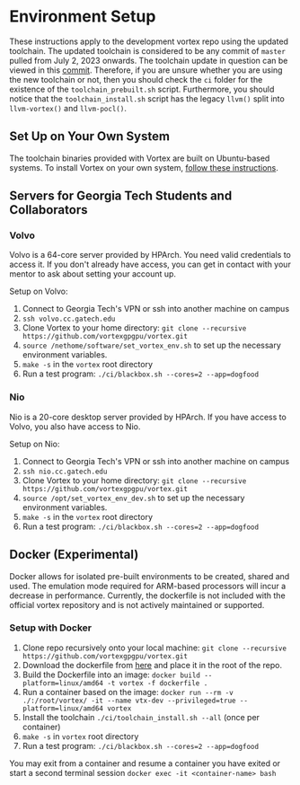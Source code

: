# Environment Setup

These instructions apply to the development vortex repo using the updated toolchain. The updated toolchain is considered to be any commit of `master` pulled from July 2, 2023 onwards. The toolchain update in question can be viewed in this [commit](https://github.com/vortexgpgpu/vortex-dev/commit/0048496ba28d7b9a209a0e569d52d60f2b68fc04). Therefore, if you are unsure whether you are using the new toolchain or not, then you should check the `ci` folder for the existence of the `toolchain_prebuilt.sh` script. Furthermore, you should notice that the `toolchain_install.sh` script has the legacy `llvm()` split into `llvm-vortex()` and `llvm-pocl()`.

## Set Up on Your Own System

The toolchain binaries provided with Vortex are built on Ubuntu-based systems. To install Vortex on your own system, [follow these instructions](install_vortex.md).

## Servers for Georgia Tech Students and Collaborators

### Volvo

Volvo is a 64-core server provided by HPArch. You need valid credentials to access it. If you don't already have access, you can get in contact with your mentor to ask about setting your account up.

Setup on Volvo:

1. Connect to Georgia Tech's VPN or ssh into another machine on campus
2. `ssh volvo.cc.gatech.edu`
3. Clone Vortex to your home directory: `git clone --recursive https://github.com/vortexgpgpu/vortex.git`
4. `source /nethome/software/set_vortex_env.sh` to set up the necessary environment variables.
5. `make -s` in the `vortex` root directory
6. Run a test program: `./ci/blackbox.sh --cores=2 --app=dogfood`

### Nio

Nio is a 20-core desktop server provided by HPArch. If you have access to Volvo, you also have access to Nio.

Setup on Nio:

1. Connect to Georgia Tech's VPN or ssh into another machine on campus
2. `ssh nio.cc.gatech.edu`
3. Clone Vortex to your home directory: `git clone --recursive https://github.com/vortexgpgpu/vortex.git`
4. `source /opt/set_vortex_env_dev.sh` to set up the necessary environment variables.
5. `make -s` in the `vortex` root directory
6. Run a test program: `./ci/blackbox.sh --cores=2 --app=dogfood`

## Docker (Experimental)

Docker allows for isolated pre-built environments to be created, shared and used. The emulation mode required for ARM-based processors will incur a decrease in performance. Currently, the dockerfile is not included with the official vortex repository and is not actively maintained or supported.

### Setup with Docker

1. Clone repo recursively onto your local machine: `git clone --recursive https://github.com/vortexgpgpu/vortex.git`
2. Download the dockerfile from [here](https://github.gatech.edu/gist/usubramanya3/f1bf3e953faa38a6372e1292ffd0b65c) and place it in the root of the repo.
3. Build the Dockerfile into an image: `docker build --platform=linux/amd64 -t vortex -f dockerfile .`
4. Run a container based on the image: `docker run --rm -v ./:/root/vortex/ -it --name vtx-dev --privileged=true --platform=linux/amd64 vortex`
5. Install the toolchain `./ci/toolchain_install.sh --all` (once per container)
6. `make -s` in `vortex` root directory
7. Run a test program: `./ci/blackbox.sh --cores=2 --app=dogfood`

You may exit from a container and resume a container you have exited or start a second terminal session `docker exec -it <container-name> bash`
